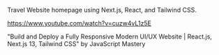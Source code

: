 Travel Website homepage using Next.js, React, and Tailwind CSS.

https://www.youtube.com/watch?v=cuzw4vL1z5E

"Build and Deploy a Fully Responsive Modern UI/UX Website | React.js, Next.js 13, Tailwind CSS" by JavaScript Mastery
